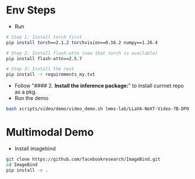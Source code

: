 # Env Steps
* Run
```bash
# Step 1: Install torch first
pip install torch==2.1.2 torchvision==0.16.2 numpy==1.26.4

# Step 2: Install flash-attn (now that torch is available)
pip install flash-attn==2.5.7

# Step 3: Install the rest
pip install -r requirements_my.txt
```
* Follow "#### 2. **Install the inference package:**" to install currnet repo as a pkg.
* Run the demo
```bash
bash scripts/video/demo/video_demo.sh lmms-lab/LLaVA-NeXT-Video-7B-DPO vicuna_v1 32 2 average grid True /home/paperspace/Downloads/25-07-11-affectgpt-dataset-mini100/video/sample_00000007.mp4
```
# Multimodal Demo
* Install imagebind
```bash
git clone https://github.com/facebookresearch/ImageBind.git
cd ImageBind
pip install -e .
```
